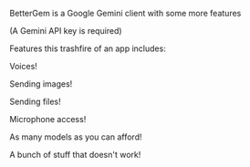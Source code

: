 BetterGem is a Google Gemini client with some more features

(A Gemini API key is required)



Features this trashfire of an app includes:

Voices!

Sending images!

Sending files!

Microphone access!

As many models as you can afford!

A bunch of stuff that doesn't work!
